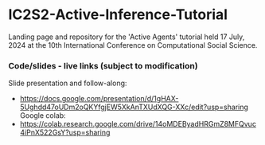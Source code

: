 # IC2S2-Active-Inference-Tutorial
Landing page and repository for the 'Active Agents' tutorial held 17 July, 2024 at the 10th International Conference on Computational Social Science.

### Code/slides - live links (subject to modification)

Slide presentation and follow-along:
- https://docs.google.com/presentation/d/1gHAX-5Ughdd47oUDm2oQKYfgjEW5XkAnTXUdXQG-XXc/edit?usp=sharing
Google colab:
- https://colab.research.google.com/drive/14oMDEByadHRGmZ8MFQvuc4iPnX522GsY?usp=sharing
